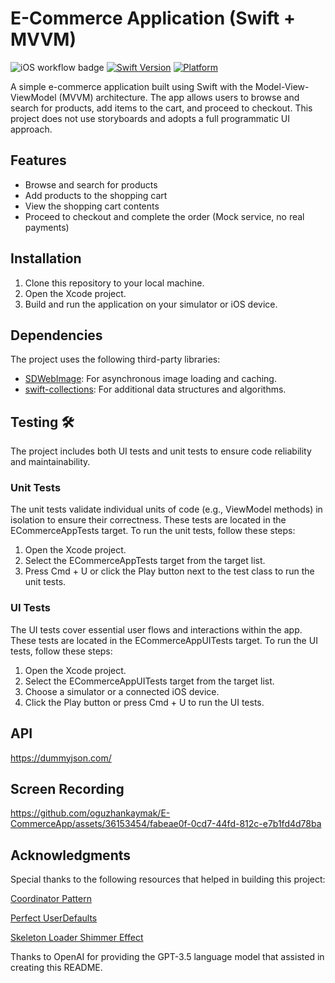 # E-Commerce Application (Swift + MVVM)

![iOS workflow badge](https://github.com/oguzhankaymak/E-CommerceApp/actions/workflows/ios.yml/badge.svg)
[![Swift Version](https://img.shields.io/badge/Swift-5.0-orange.svg)](https://swift.org)
[![Platform](https://img.shields.io/badge/platform-iOS-lightgrey.svg)](https://developer.apple.com/ios/)

A simple e-commerce application built using Swift with the Model-View-ViewModel (MVVM) architecture. The app allows users to browse and search for products, add items to the cart, and proceed to checkout. This project does not use storyboards and adopts a full programmatic UI approach.

## Features

- Browse and search for products
- Add products to the shopping cart
- View the shopping cart contents
- Proceed to checkout and complete the order (Mock service, no real payments)

## Installation

1. Clone this repository to your local machine.
2. Open the Xcode project.
3. Build and run the application on your simulator or iOS device.

## Dependencies

The project uses the following third-party libraries:

- [SDWebImage](https://github.com/SDWebImage/SDWebImage): For asynchronous image loading and caching.
- [swift-collections](https://github.com/apple/swift-collections): For additional data structures and algorithms. 

## Testing :hammer_and_wrench:

The project includes both UI tests and unit tests to ensure code reliability and maintainability.

### Unit Tests

The unit tests validate individual units of code (e.g., ViewModel methods) in isolation to ensure their correctness. These tests are located in the ECommerceAppTests target. To run the unit tests, follow these steps:

1. Open the Xcode project.
2. Select the ECommerceAppTests target from the target list.
3. Press Cmd + U or click the Play button next to the test class to run the unit tests.

### UI Tests

The UI tests cover essential user flows and interactions within the app. These tests are located in the ECommerceAppUITests target. To run the UI tests, follow these steps:

1. Open the Xcode project.
2. Select the ECommerceAppUITests target from the target list.
3. Choose a simulator or a connected iOS device.
4. Click the Play button or press Cmd + U to run the UI tests.

## API

https://dummyjson.com/

## Screen Recording

https://github.com/oguzhankaymak/E-CommerceApp/assets/36153454/fabeae0f-0cd7-44fd-812c-e7b1fd4d78ba

## Acknowledgments

Special thanks to the following resources that helped in building this project:

[Coordinator Pattern](https://betterprogramming.pub/leverage-the-coordinator-design-pattern-in-swift-5-cd5bb9e78e12)

[Perfect UserDefaults](https://swiftsenpai.com/swift/create-the-perfect-userdefaults-wrapper-using-property-wrapper/)

[Skeleton Loader Shimmer Effect](https://www.youtube.com/watch?v=gO3HeYcQCqw)

Thanks to OpenAI for providing the GPT-3.5 language model that assisted in creating this README.
